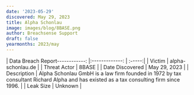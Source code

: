 ```yaml
---
date: '2023-05-29'
discovered: May 29, 2023
title: Alpha Schonlau
image: images/blog/8BASE.png
author: Breachsense Support
draft: false
yearmonths: 2023/may
---
```


| Data Breach Report------------:     |:-------------:    | :-----:|
| Victim      | alpha-schonlau.de      | 
| Threat Actor      | 8BASE      | 
| Date Discovered      | May 29, 2023      | 
| Description      | Alpha Schonlau GmbH is a law firm founded in 1972 by tax consultant Richard Alpha and has existed as a tax consulting firm since 1996.      | 
| Leak Size      | Unknown      | 

